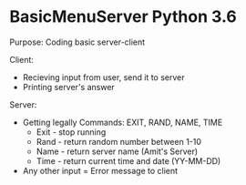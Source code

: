 # BasicMenuServer Python 3.6

Purpose: Coding basic server-client 

Client:
  - Recieving input from user, send it to server
  - Printing server's answer

Server:
  - Getting legally Commands: EXIT, RAND, NAME, TIME
    - Exit - stop running
    - Rand - return random number between 1-10
    - Name - return server name (Amit's Server)
    - Time - return current time and date (YY-MM-DD)
  - Any other input = Error message to client

